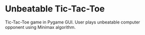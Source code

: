 # Unbeatable Tic-Tac-Toe

Tic-Tac-Toe game in Pygame GUI. User plays unbeatable computer opponent using Minimax algorithm.
